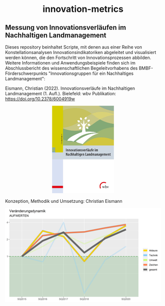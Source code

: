 # <center>innovation-metrics</center>

## Messung von Innovationsverläufen im Nachhaltigen Landmanagement

Dieses repository beinhaltet Scripte, mit denen aus einer Reihe von Konstellationsanalysen Innovationsindikatoriken abgeleitet und visualisiert werden können, die den Fortschritt von Innovationsprozessen abbilden. Weitere Informationen und Anwendungsbeispiele finden sich im Abschlussbericht des wissenschaftlichen Begeleitvorhabens des BMBF-Förderschwerpunkts "Innovationsgruppen für ein Nachhaltiges Landmanagement":

Eismann, Christian (2022). Innovationsverläufe im Nachhaltigen Landmanagement (1. Aufl.). Bielefeld: wbv Publikation: https://doi.org/10.2378/6004919w

<p align="center"><img src="images/cover.jpg" alt="book cover" width="200"/></p>

Konzeption, Methodik und Umsetzung: Christian Eismann

![sample image](images/sample.png)